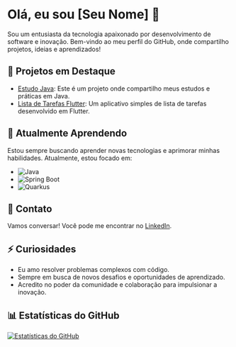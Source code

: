 # Olá, eu sou [Seu Nome] 👋

Sou um entusiasta da tecnologia apaixonado por desenvolvimento de software e inovação. Bem-vindo ao meu perfil do GitHub, onde compartilho projetos, ideias e aprendizados!

## 🔭 Projetos em Destaque

- [Estudo Java](https://github.com/Psiyllo/Estudo-java): Este é um projeto onde compartilho meus estudos e práticas em Java.
- [Lista de Tarefas Flutter](https://github.com/Psiyllo/Lista_Tarefas_Flutter): Um aplicativo simples de lista de tarefas desenvolvido em Flutter.

## 🌱 Atualmente Aprendendo

Estou sempre buscando aprender novas tecnologias e aprimorar minhas habilidades. Atualmente, estou focado em:

- ![Java](https://img.shields.io/badge/-Java-orange)
- ![Spring Boot](https://img.shields.io/badge/-Spring%20Boot-brightgreen)
- ![Quarkus](https://img.shields.io/badge/-Quarkus-red)

## 💬 Contato

Vamos conversar! Você pode me encontrar no [LinkedIn](https://www.linkedin.com/in/paulo-césar-alves-cabral-73a538242/).

## ⚡ Curiosidades

- Eu amo resolver problemas complexos com código.
- Sempre em busca de novos desafios e oportunidades de aprendizado.
- Acredito no poder da comunidade e colaboração para impulsionar a inovação.

## 📊 Estatísticas do GitHub

[![Estatísticas do GitHub](https://github-readme-stats.vercel.app/api?username=Psiyllo&show_icons=true&theme=dark)](https://github.com/Psiyllo)
